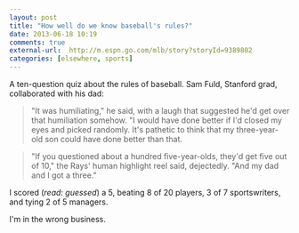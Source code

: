 ```yaml
---
layout: post  
title: "How well do we know baseball's rules?"  
date: 2013-06-18 10:19  
comments: true  
external-url:  http://m.espn.go.com/mlb/story?storyId=9389802
categories: [elsewhere, sports]  
---
```


A ten-question quiz about the rules of baseball. Sam Fuld, Stanford grad, collaborated with his dad: 

> "It was humiliating," he said, with a laugh that suggested he'd get over that humiliation somehow. "I would have done better if I'd closed my eyes and picked randomly. It's pathetic to think that my three-year-old son could have done better than that.

> "If you questioned about a hundred five-year-olds, they'd get five out of 10," the Rays' human highlight reel said, dejectedly. "And my dad and I got a three."

I scored (*read: guessed*) a 5, beating   8 of 20 players, 3 of 7 sportswriters, and tying 2 of 5 managers. 

I'm in the wrong business. 

